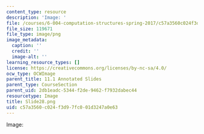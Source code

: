 ```yaml
---
content_type: resource
description: 'Image: '
file: /courses/6-004-computation-structures-spring-2017/c57a3560c024f3d97fc001d3247a0e63_Slide28.png
file_size: 119671
file_type: image/png
image_metadata:
  caption: ''
  credit: ''
  image-alt: ''
learning_resource_types: []
license: https://creativecommons.org/licenses/by-nc-sa/4.0/
ocw_type: OCWImage
parent_title: 11.1 Annotated Slides
parent_type: CourseSection
parent_uid: 2db1eadc-5344-f2de-9462-f7932dabec44
resourcetype: Image
title: Slide28.png
uid: c57a3560-c024-f3d9-7fc0-01d3247a0e63
---
```

Image: 